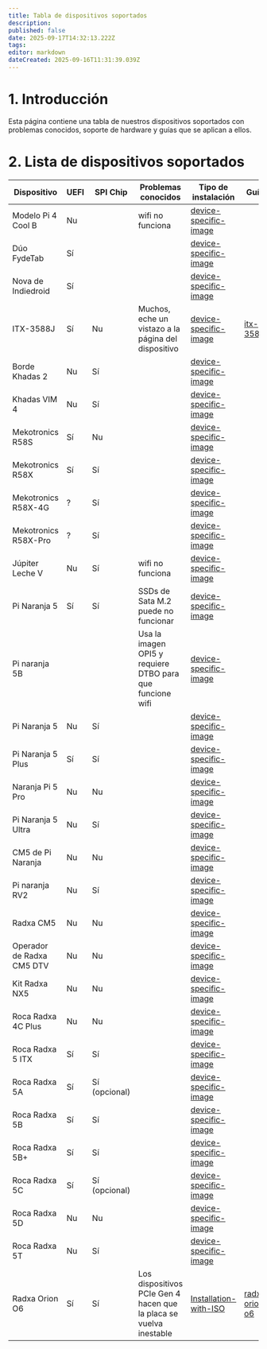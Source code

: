 ```yaml
---
title: Tabla de dispositivos soportados
description:
published: false
date: 2025-09-17T14:32:13.222Z
tags:
editor: markdown
dateCreated: 2025-09-16T11:31:39.039Z
---
```


# 1. Introducción

Esta página contiene una tabla de nuestros dispositivos soportados con problemas conocidos, soporte de hardware y guías que se aplican a ellos.

# 2. Lista de dispositivos soportados

| Dispositivo               | UEFI | SPI Chip                         | Problemas conocidos                                                | Tipo de instalación                                        | Guías                                |
| ------------------------- | ---- | -------------------------------- | ------------------------------------------------------------------ | ---------------------------------------------------------- | ------------------------------------ |
| Modelo Pi 4 Cool B        | Nu   |                                  | wifi no funciona                                                   | [device-specific-image](/en/install/device-specific-image) |                                      |
| Dúo FydeTab               | Sí   |                                  |                                                                    | [device-specific-image](/en/install/device-specific-image) |                                      |
| Nova de Indiedroid        | Sí   |                                  |                                                                    | [device-specific-image](/en/install/device-specific-image) |                                      |
| ITX-3588J                 | Sí   | Nu                               | Muchos, eche un vistazo a la página del dispositivo                | [device-specific-image](/en/install/device-specific-image) | [itx-3588j](/en/itx-3588j)           |
| Borde Khadas 2            | Nu   | Sí                               |                                                                    | [device-specific-image](/en/install/device-specific-image) |                                      |
| Khadas VIM 4              | Nu   | Sí                               |                                                                    | [device-specific-image](/en/install/device-specific-image) |                                      |
| Mekotronics R58S          | Sí   | Nu                               |                                                                    | [device-specific-image](/en/install/device-specific-image) |                                      |
| Mekotronics R58X          | Sí   | Sí                               |                                                                    | [device-specific-image](/en/install/device-specific-image) |                                      |
| Mekotronics R58X-4G       | ?    | Sí                               |                                                                    | [device-specific-image](/en/install/device-specific-image) |                                      |
| Mekotronics R58X-Pro      | ?    | Sí                               |                                                                    | [device-specific-image](/en/install/device-specific-image) |                                      |
| Júpiter Leche V           | Nu   | Sí                               | wifi no funciona                                                   | [device-specific-image](/en/install/device-specific-image) |                                      |
| Pi Naranja 5              | Sí   | Sí                               | SSDs de Sata M.2 puede no funcionar                | [device-specific-image](/en/install/device-specific-image) |                                      |
| Pi naranja 5B             |      |                                  | Usa la imagen OPI5 y requiere DTBO para que funcione wifi          | [device-specific-image](/en/install/device-specific-image) |                                      |
| Pi Naranja 5              | Nu   | Sí                               |                                                                    | [device-specific-image](/en/install/device-specific-image) |                                      |
| Pi Naranja 5 Plus         | Sí   | Sí                               |                                                                    | [device-specific-image](/en/install/device-specific-image) |                                      |
| Naranja Pi 5 Pro          | Nu   | Nu                               |                                                                    | [device-specific-image](/en/install/device-specific-image) |                                      |
| Pi Naranja 5 Ultra        | Nu   | Sí                               |                                                                    | [device-specific-image](/en/install/device-specific-image) |                                      |
| CM5 de Pi Naranja         | Nu   | Nu                               |                                                                    | [device-specific-image](/en/install/device-specific-image) |                                      |
| Pi naranja RV2            | Nu   | Sí                               |                                                                    | [device-specific-image](/en/install/device-specific-image) |                                      |
| Radxa CM5                 | Nu   | Nu                               |                                                                    | [device-specific-image](/en/install/device-specific-image) |                                      |
| Operador de Radxa CM5 DTV | Nu   | Nu                               |                                                                    | [device-specific-image](/en/install/device-specific-image) |                                      |
| Kit Radxa NX5             | Nu   | Nu                               |                                                                    | [device-specific-image](/en/install/device-specific-image) |                                      |
| Roca Radxa 4C Plus        | Nu   | Nu                               |                                                                    | [device-specific-image](/en/install/device-specific-image) |                                      |
| Roca Radxa 5 ITX          | Sí   | Sí                               |                                                                    | [device-specific-image](/en/install/device-specific-image) |                                      |
| Roca Radxa 5A             | Sí   | Sí (opcional) |                                                                    | [device-specific-image](/en/install/device-specific-image) |                                      |
| Roca Radxa 5B             | Sí   | Sí                               |                                                                    | [device-specific-image](/en/install/device-specific-image) |                                      |
| Roca Radxa 5B+            | Sí   | Sí                               |                                                                    | [device-specific-image](/en/install/device-specific-image) |                                      |
| Roca Radxa 5C             | Sí   | Sí (opcional) |                                                                    | [device-specific-image](/en/install/device-specific-image) |                                      |
| Roca Radxa 5D             | Nu   | Nu                               |                                                                    | [device-specific-image](/en/install/device-specific-image) |                                      |
| Roca Radxa 5T             | Nu   | Sí                               |                                                                    | [device-specific-image](/en/install/device-specific-image) |                                      |
| Radxa Orion O6            | Sí   | Sí                               | Los dispositivos PCIe Gen 4 hacen que la placa se vuelva inestable | [Installation-with-ISO](/en/install/Installation-with-ISO) | [radxa-orion-o6](/en/radxa-orion-o6) |